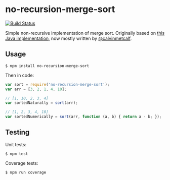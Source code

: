 no-recursion-merge-sort
=========

[![Build Status](https://travis-ci.org/nolanlawson/no-recursion-merge-sort.svg)](https://travis-ci.org/nolanlawson/no-recursion-merge-sort)

Simple non-recursive implementation of merge sort. Originally based on [this Java implementation](http://andreinc.net/2010/12/26/bottom-up-merge-sort-non-recursive/), now mostly written by [@calvinmetcalf](https://github.com/calvinmetcalf).

Usage
----

    $ npm install no-recursion-merge-sort
    

Then in code:

```js
var sort = require('no-recursion-merge-sort');
var arr = [3, 2, 1, 4, 10];

// [1, 10, 2, 3, 4]
var sortedNaturally = sort(arr);

// [1, 2, 3, 4, 10]
var sortedNumerically = sort(arr, function (a, b) { return a - b; });

```

Testing
------

Unit tests:

    $ npm test
    
Coverage tests:

    $ npm run coverage
